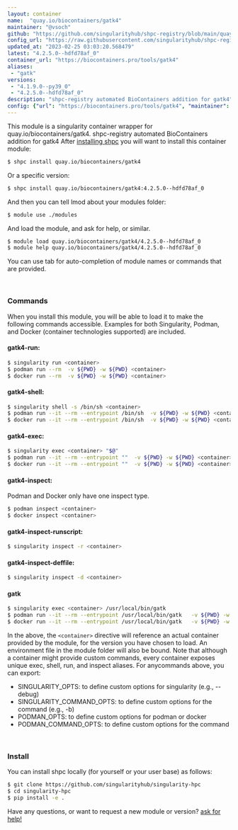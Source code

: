 ```yaml
---
layout: container
name:  "quay.io/biocontainers/gatk4"
maintainer: "@vsoch"
github: "https://github.com/singularityhub/shpc-registry/blob/main/quay.io/biocontainers/gatk4/container.yaml"
config_url: "https://raw.githubusercontent.com/singularityhub/shpc-registry/main/quay.io/biocontainers/gatk4/container.yaml"
updated_at: "2023-02-25 03:03:20.568479"
latest: "4.2.5.0--hdfd78af_0"
container_url: "https://biocontainers.pro/tools/gatk4"
aliases:
 - "gatk"
versions:
 - "4.1.9.0--py39_0"
 - "4.2.5.0--hdfd78af_0"
description: "shpc-registry automated BioContainers addition for gatk4"
config: {"url": "https://biocontainers.pro/tools/gatk4", "maintainer": "@vsoch", "description": "shpc-registry automated BioContainers addition for gatk4", "latest": {"4.2.5.0--hdfd78af_0": "sha256:7e97333012f99e9b316d812b61bfa23fc438478e62909e64507bd1405f4ddb21"}, "tags": {"4.1.9.0--py39_0": "sha256:7b0b112b595861b140cbebdec5a0534bea9c40ef8bea4b3927fcea7ec53f5f57", "4.2.5.0--hdfd78af_0": "sha256:7e97333012f99e9b316d812b61bfa23fc438478e62909e64507bd1405f4ddb21"}, "docker": "quay.io/biocontainers/gatk4", "aliases": {"gatk": "/usr/local/bin/gatk"}}
---
```


This module is a singularity container wrapper for quay.io/biocontainers/gatk4.
shpc-registry automated BioContainers addition for gatk4
After [installing shpc](#install) you will want to install this container module:


```bash
$ shpc install quay.io/biocontainers/gatk4
```

Or a specific version:

```bash
$ shpc install quay.io/biocontainers/gatk4:4.2.5.0--hdfd78af_0
```

And then you can tell lmod about your modules folder:

```bash
$ module use ./modules
```

And load the module, and ask for help, or similar.

```bash
$ module load quay.io/biocontainers/gatk4/4.2.5.0--hdfd78af_0
$ module help quay.io/biocontainers/gatk4/4.2.5.0--hdfd78af_0
```

You can use tab for auto-completion of module names or commands that are provided.

<br>

### Commands

When you install this module, you will be able to load it to make the following commands accessible.
Examples for both Singularity, Podman, and Docker (container technologies supported) are included.

#### gatk4-run:

```bash
$ singularity run <container>
$ podman run --rm  -v ${PWD} -w ${PWD} <container>
$ docker run --rm  -v ${PWD} -w ${PWD} <container>
```

#### gatk4-shell:

```bash
$ singularity shell -s /bin/sh <container>
$ podman run --it --rm --entrypoint /bin/sh  -v ${PWD} -w ${PWD} <container>
$ docker run --it --rm --entrypoint /bin/sh  -v ${PWD} -w ${PWD} <container>
```

#### gatk4-exec:

```bash
$ singularity exec <container> "$@"
$ podman run --it --rm --entrypoint ""  -v ${PWD} -w ${PWD} <container> "$@"
$ docker run --it --rm --entrypoint ""  -v ${PWD} -w ${PWD} <container> "$@"
```

#### gatk4-inspect:

Podman and Docker only have one inspect type.

```bash
$ podman inspect <container>
$ docker inspect <container>
```

#### gatk4-inspect-runscript:

```bash
$ singularity inspect -r <container>
```

#### gatk4-inspect-deffile:

```bash
$ singularity inspect -d <container>
```


#### gatk

```bash
$ singularity exec <container> /usr/local/bin/gatk
$ podman run --it --rm --entrypoint /usr/local/bin/gatk   -v ${PWD} -w ${PWD} <container> -c " $@"
$ docker run --it --rm --entrypoint /usr/local/bin/gatk   -v ${PWD} -w ${PWD} <container> -c " $@"
```



In the above, the `<container>` directive will reference an actual container provided
by the module, for the version you have chosen to load. An environment file in the
module folder will also be bound. Note that although a container
might provide custom commands, every container exposes unique exec, shell, run, and
inspect aliases. For anycommands above, you can export:

 - SINGULARITY_OPTS: to define custom options for singularity (e.g., --debug)
 - SINGULARITY_COMMAND_OPTS: to define custom options for the command (e.g., -b)
 - PODMAN_OPTS: to define custom options for podman or docker
 - PODMAN_COMMAND_OPTS: to define custom options for the command

<br>

### Install

You can install shpc locally (for yourself or your user base) as follows:

```bash
$ git clone https://github.com/singularityhub/singularity-hpc
$ cd singularity-hpc
$ pip install -e .
```

Have any questions, or want to request a new module or version? [ask for help!](https://github.com/singularityhub/singularity-hpc/issues)